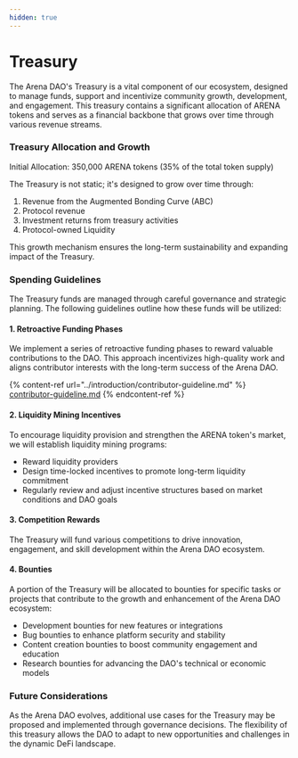 ```yaml
---
hidden: true
---
```


# Treasury

The Arena DAO's Treasury is a vital component of our ecosystem, designed to manage funds, support and incentivize community growth, development, and engagement. This treasury contains a significant allocation of ARENA tokens and serves as a financial backbone that grows over time through various revenue streams.

### Treasury Allocation and Growth

Initial Allocation: 350,000 ARENA tokens (35% of the total token supply)

The Treasury is not static; it's designed to grow over time through:

1. Revenue from the Augmented Bonding Curve (ABC)
2. Protocol revenue
3. Investment returns from treasury activities
4. Protocol-owned Liquidity

This growth mechanism ensures the long-term sustainability and expanding impact of the Treasury.

### Spending Guidelines

The Treasury funds are managed through careful governance and strategic planning. The following guidelines outline how these funds will be utilized:

#### 1. Retroactive Funding Phases

We implement a series of retroactive funding phases to reward valuable contributions to the DAO. This approach incentivizes high-quality work and aligns contributor interests with the long-term success of the Arena DAO.

{% content-ref url="../introduction/contributor-guideline.md" %}
[contributor-guideline.md](../introduction/contributor-guideline.md)
{% endcontent-ref %}

#### 2. Liquidity Mining Incentives

To encourage liquidity provision and strengthen the ARENA token's market, we will establish liquidity mining programs:

* Reward liquidity providers
* Design time-locked incentives to promote long-term liquidity commitment
* Regularly review and adjust incentive structures based on market conditions and DAO goals

#### 3. Competition Rewards

The Treasury will fund various competitions to drive innovation, engagement, and skill development within the Arena DAO ecosystem.

#### 4. Bounties

A portion of the Treasury will be allocated to bounties for specific tasks or projects that contribute to the growth and enhancement of the Arena DAO ecosystem:

* Development bounties for new features or integrations
* Bug bounties to enhance platform security and stability
* Content creation bounties to boost community engagement and education
* Research bounties for advancing the DAO's technical or economic models

### Future Considerations

As the Arena DAO evolves, additional use cases for the Treasury may be proposed and implemented through governance decisions. The flexibility of this treasury allows the DAO to adapt to new opportunities and challenges in the dynamic DeFi landscape.

